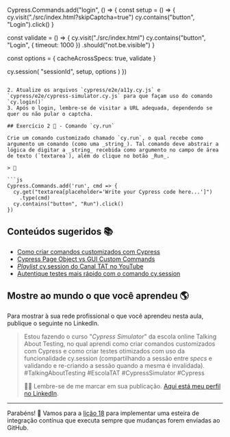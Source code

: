 
Cypress.Commands.add("login", () => {
  const setup = () => {
    cy.visit("./src/index.html?skipCaptcha=true")
    cy.contains("button", "Login").click()
  }

  const validate = () => {
    cy.visit("./src/index.html")
    cy.contains("button", "Login", { timeout: 1000 })
      .should("not.be.visible")
  }

  const options = {
    cacheAcrossSpecs: true,
    validate
  }

  cy.session(
    "sessionId",
    setup,
    options
  )
})

```

2. Atualize os arquivos `cypress/e2e/a11y.cy.js` e `cypress/e2e/cypress-simulator.cy.js` para que façam uso do comando `cy.login()`
3. Após o login, lembre-se de visitar a URL adequada, dependendo se quer ou não pular o captcha.

## Exercício 2 🎯 - Comando `cy.run`

Crie um comando customizado chamado `cy.run`, o qual recebe como argumento um comando (como uma _string_). Tal comando deve abstrair a lógica de digitar a _string_ recebida como argumento no campo de área de texto (`textarea`), além do clique no botão _Run_.

> 🙊

```js
Cypress.Commands.add('run', cmd => {
  cy.get("textarea[placeholder='Write your Cypress code here...']")
    .type(cmd)
  cy.contains("button", "Run").click()
})

```

## Conteúdos sugeridos 📚

- [Como criar comandos customizados com Cypress](https://talkingabouttesting.com/2021/02/10/como-criar-comandos-customizados-com-cypress/)
- [Cypress Page Object vs GUI Custom Commands](https://youtu.be/1OkfwHUJ-fk)
- [_Playlist_ cy.session do Canal TAT no YouTube](https://www.youtube.com/playlist?list=PL-eblSNRj0QF1RA4fd9FrDVov_uyYfCAL)
- [Autentique testes mais rápido com o comando cy.session](https://talkingabouttesting.com/2021/08/07/autentique-testes-mais-rapido-com-o-comando-cy-session/)

## Mostre ao mundo o que você aprendeu 🌎

Para mostrar à sua rede profissional o que você aprendeu nesta aula, publique o seguinte no LinkedIn.

> Estou fazendo o curso "_Cypress Simulator_" da escola online Talking About Testing, no qual aprendi como criar comandos customizados com Cypress e como criar testes otimizados com uso da funcionalidade cy.session (compartilhando a sessão entre _specs_ e validando e re-criando a sessão quando a mesma é invalidada). #TalkingAboutTesting #EscolaTAT #CypressSimulator #Cypress
>
> 👨‍🏫 Lembre-se de me marcar em sua publicação. [Aqui está meu perfil no LinkedIn](https://www.linkedin.com/in/walmyr-lima-e-silva-filho).

___

Parabéns! 🎉 Vamos para a [lição 18](./18.md) para implementar uma esteira de integração contínua que executa sempre que mudanças forem enviadas ao GitHub.
